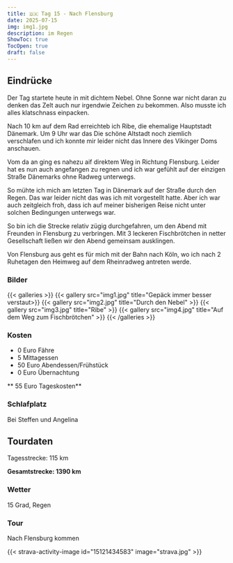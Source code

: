 ```yaml
---
title: 🇩🇰 Tag 15 - Nach Flensburg 
date: 2025-07-15
img: img1.jpg
description: im Regen
ShowToc: true
TocOpen: true
draft: false
---
```


## Eindrücke
Der Tag startete heute in mit dichtem Nebel. Ohne Sonne war nicht daran zu denken das Zelt auch nur irgendwie Zeichen zu bekommen. Also musste ich alles klatschnass einpacken. 

Nach 10 km auf dem Rad erreichteb ich Ribe, die ehemalige Hauptstadt Dänemark. Um 9 Uhr war das Die schöne Altstadt noch ziemlich verschlafen und ich konnte mir leider nicht das Innere des Vikinger Doms anschauen. 

Vom da an ging es nahezu aif direktem Weg in Richtung Flensburg. Leider hat es nun auch angefangen zu regnen und ich war gefühlt auf der einzigen Straße Dänemarks ohne Radweg unterwegs.

So mühte ich mich am letzten Tag in Dänemark auf der Straße durch den Regen. Das war leider nicht das was ich mit vorgestellt hatte. Aber ich war auch zeitgleich froh, dass ich auf meiner bisherigen Reise nicht unter solchen Bedingungen unterwegs war.

So bin ich die Strecke relativ zügig durchgefahren, um den Abend mit Freunden in Flensburg zu verbringen. Mit 3 leckeren Fischbrötchen in netter Gesellschaft ließen wir den Abend gemeinsam ausklingen. 

Von Flensburg aus geht es für mich mit der Bahn nach Köln, wo ich nach 2 Ruhetagen den Heimweg auf dem Rheinradweg antreten werde. 

### Bilder
{{< galleries >}}
{{< gallery src="img1.jpg" title="Gepäck immer besser verstaut>}}
{{< gallery src="img2.jpg" title="Durch den Nebel" >}}
{{< gallery src="img3.jpg" title="Ribe" >}}
{{< gallery src="img4.jpg" title="Auf dem Weg zum Fischbrötchen" >}}
{{< /galleries >}}

### Kosten
- 0 Euro Fähre
- 5 Mittagessen 
- 50 Euro Abendessen/Frühstück 
- 0 Euro Übernachtung

** 55 Euro Tageskosten**

### Schlafplatz 
Bei Steffen und Angelina

## Tourdaten
Tagesstrecke: 115 km

**Gesamtstrecke: 1390 km**

### Wetter
15 Grad, Regen

### Tour
Nach Flensburg kommen

{{< strava-activity-image id="15121434583" image="strava.jpg" >}}